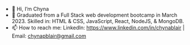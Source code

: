 - 👋 Hi, I’m Chyna
- 🌱 Graduated from a Full Stack web development bootcamp in March 2023. Skilled in: HTML & CSS, JavaScript, React, NodeJS, & MongoDB.
- 📫 How to reach me: LinkedIn: https://www.linkedin.com/in/chynablair | Email: chynapblair@gmail.com
